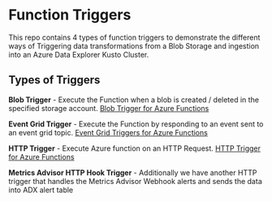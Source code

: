 # Function Triggers

This repo contains 4 types of function triggers to demonstrate the different ways of Triggering data transformations from a Blob Storage and ingestion into an Azure Data Explorer Kusto Cluster.

## Types of Triggers

**Blob Trigger** - Execute the Function when a blob is created / deleted in the specified storage account. [Blob Trigger for Azure Functions](https://learn.microsoft.com/azure/azure-functions/functions-bindings-storage-blob-trigger?tabs=in-process%2Cextensionv5&pivots=programming-language-python)

**Event Grid Trigger** - Execute the Function by responding to an event sent to an event grid topic. [Event Grid Triggers for Azure Functions](https://learn.microsoft.com/azure/azure-functions/functions-bindings-event-grid-trigger?tabs=in-process%2Cextensionv3&pivots=programming-language-python)

**HTTP Trigger** - Execute Azure function on an HTTP Request. [HTTP Trigger for Azure Functions](https://learn.microsoft.com/azure/azure-functions/functions-bindings-http-webhook-trigger?tabs=in-process%2Cfunctionsv2&pivots=programming-language-python)

**Metrics Advisor HTTP Hook Trigger** - Additionally we have another HTTP trigger that handles the Metrics Advisor Webhook alerts and sends the data into ADX alert table
